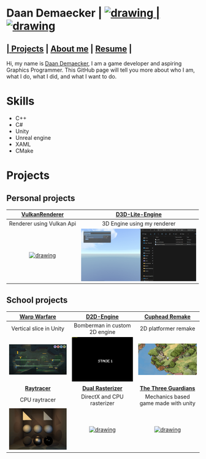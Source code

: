 <link href="Content/StyleSheet.css" rel="stylesheet"/> 

# Daan Demaecker | <a href="https://www.linkedin.com/in/daan-demaecker-3737b0265/"><img src="https://content.linkedin.com/content/dam/me/business/en-us/amp/brand-site/v2/bg/LI-Bug.svg.original.svg" alt="drawing" width="25"/> | <a href="https://github.com/DaanDemaecker"><img src="https://github.githubassets.com/assets/GitHub-Mark-ea2971cee799.png" alt="drawing" width="25"/>

## | [Projects](#Projects)  |    [About me](./AboutMe)   |    [Resume](./Resume) |

Hi, my name is [Daan Demaecker](./AboutMe), I am a game developer and aspiring Graphics Programmer. This GitHub page will tell you more about who I am, what I do, what I did, and what I want to do. 

# Skills
 - C++
 - C#
 - Unity
 - Unreal engine
 - XAML
 - CMake

# Projects

## Personal projects

|[**VulkanRenderer**](./Projects/VulkanRenderer/)|[**D3D-Lite-Engine**](./Projects/D3D-Lite-Engine/)|
|:----------------------------------------:|:----------------------------------------:|
| Renderer using Vulkan Api | 3D Engine using my renderer |
|<a href="./Projects/VulkanRenderer/"><img src="Content/VulkanRenderer3D.gif" alt="drawing" width="300"/>|<a href="./Projects/D3D-Lite-Engine/"><img src="Content/D3D-Lite-Engine.gif" alt="drawing" width="300"/>|


## School projects

|[**Warp Warfare**](./Projects/WarpWarfare/)|[**D2D-Engine**](./Projects/D2D-Engine/)|[**Cuphead Remake**](./Projects/CupheadRemake/)|
|:----------------------------------------:|:----------------------------------------:|:----------------------------------------:|
| Vertical slice in Unity| Bomberman in custom 2D engine | 2D platformer remake |
|<a href="./Projects/WarpWarfare/"><img src="Content/WarpWarfare.png" alt="drawing" width="300"/>|<a href="./Projects/D2D-Engine/"><img src="Content/Bomberman.gif" alt="drawing" width="300"/>|<a href="./Projects/CupheadRemake/"><img src="Content/Cuphead.gif" alt="drawing" width="300"/>|
|[**Raytracer**](./Projects/SoftwareRayTracer/)|[**Dual Rasterizer**](./Projects/DualRasterizer/)|[**The Three Guardians**](./Projects/TheThreeGuardians/)|
| CPU raytracer | DirectX and CPU rasterizer | Mechanics based game made with unity |
|<a href="./Projects/SoftwareRayTracer/"><img src="Content/RayTracer.gif" alt="drawing" width="300"/>|<a href="./Projects/DualRasterizer/"><img src="Content/DualRasterizer.gif" alt="drawing" width="300"/>| <a href="./Projects/TheThreeGuardians/"><img src="Content/TheThreeGuardians.gif" alt="drawing" width="300"/>
